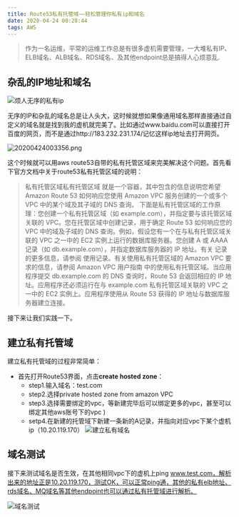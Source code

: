 ```yaml
---
title: Route53私有托管域——轻松管理你私有ip和域名
date: 2020-04-24 00:28:44
tags: AWS
---
```


> 作为一名运维，平常的运维工作总是有很多虚机需要管理，一大堆私有IP、ELB域名、ALB域名、RDS域名、及其他endpoint总是搞得人心烦意乱.

## 杂乱的IP地址和域名
![烦人无序的私有ip](https://cdn.jsdelivr.net/gh/michaelzhang02010479/saveimage@master/img/20200424003112.png)

无序的IP和杂乱的域名总是让人头大，这时候就想如果像通用域名那样直接通过自定义的域名就是找到我的虚机就完美了。比如通过www.baidu.com可以直接打开百度的网页，而不是通过http://183.232.231.174/记忆这样ip地址去打开网页。


![20200424003356.png](https://cdn.jsdelivr.net/gh/michaelzhang02010479/saveimage@master/img/20200424003356.png)

这个时候就可以用aws route53自带的私有托管区域来完美解决这个问题。首先看下官方文档中关于route53私有托管区域的说明：

> 私有托管区域私有托管区域 就是一个容器，其中包含的信息说明您希望 Amazon Route 53 如何响应您使用 Amazon VPC 服务创建的一个或多个 VPC 中的某个域及其子域的 DNS 查询。
下面是私有托管区域的工作原理：您创建一个私有托管区域（如 example.com），并指定要与该托管区域关联的 VPC。您在托管区域中创建记录，用于确定 Route 53 如何响应您的 VPC 中的域及子域的 DNS 查询。例如，假设您有一个在与私有托管区域关联的 VPC 之一中的 EC2 实例上运行的数据库服务器。您创建 A 或 AAAA 记录（如 db.example.com），并指定数据库服务器的 IP 地址。有关 记录的更多信息，请参阅 使用记录。有关使用私有托管区域的 Amazon VPC 要求的信息，请参阅 Amazon VPC 用户指南 中的使用私有托管区域。当应用程序提交 db.example.com 的 DNS 查询时，Route 53 会返回相应的 IP 地址。应用程序还必须运行在与 example.com 私有托管区域关联的 VPC 之一中的 EC2 实例上。应用程序使用从 Route 53 获得的 IP 地址与数据库服务器建立连接。

接下来让我们实践一下。

## 建立私有托管域
建立私有托管域的过程非常简单：
- 首先打开Route53界面，点击**create hosted zone**：
  - step1.输入域名：test.com
  - step2.选择private hosted zone from amazon VPC
  - step3.选择需要绑定的vpc，等新建完毕后可以绑定更多的vpc，甚至可以绑定其他aws账号下的vpc
)
  - setp4.在新建的托管域下新建一条新的A记录，并指向对应vpc下某个虚机ip（10.20.119.170）
![建立私有域名](https://cdn.jsdelivr.net/gh/michaelzhang02010479/saveimage@master/img/20200424003636.png)

## 域名测试
接下来测试域名是否生效，在其他相同vpc下的虚机上ping www.test.com，解析出来的地址正是10.20.119.170，测试OK，可以正常ping通，其他的私有elb地址、rds域名、MQ域名等其他endpoint也可以通过私有托管域进行解析。

![域名测试](https://cdn.jsdelivr.net/gh/michaelzhang02010479/saveimage@master/img/20200424004500.png)